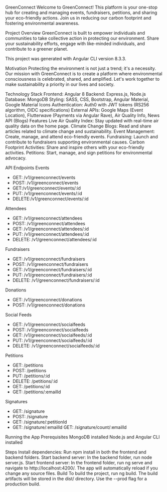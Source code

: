 
GreenConnect
Welcome to GreenConnect! This platform is your one-stop hub for creating and managing events, fundraisers, petitions, and sharing your eco-friendly actions. Join us in reducing our carbon footprint and fostering environmental awareness.

Project Overview
GreenConnect is built to empower individuals and communities to take collective action in protecting our environment. Share your sustainability efforts, engage with like-minded individuals, and contribute to a greener planet.

This project was generated with Angular CLI version 8.3.3.

Motivation
Protecting the environment is not just a trend; it's a necessity. Our mission with GreenConnect is to create a platform where environmental consciousness is celebrated, shared, and amplified. Let's work together to make sustainability a priority in our lives and society.

Technology Stack
Frontend: Angular 8
Backend: Express.js, Node.js
Database: MongoDB
Styling: SASS, CSS, Bootstrap, Angular Material, Google Material Icons
Authentication: Auth0 with JWT tokens (RS256 algorithm, OIDC specifications)
External APIs: Google Maps (Event Location), Flutterwave (Payments via Angular Rave), Air Quality Info, News API (Blogs)
Features
Live Air Quality Index: Stay updated with real-time air quality data on the home page.
Climate Change Blogs: Read and share articles related to climate change and sustainability.
Event Management: Create, manage, and attend eco-friendly events.
Fundraising: Launch and contribute to fundraisers supporting environmental causes.
Carbon Footprint Activities: Share and inspire others with your eco-friendly activities.
Petitions: Start, manage, and sign petitions for environmental advocacy.


API Endpoints
Events

 - GET: /v1/greenconnect/events 
 - POST: /v1/greenconnect/events 
 - GET:/v1/greenconnect/events/:id 
 - PUT: /v1/greenconnect/events/:id 
 - DELETE:/v1/greenconnect/events/:id

Attendees

 - GET: /v1/greenconnect/attendees 
 - POST: /v1/greenconnect/attendees 
 - GET: /v1/greenconnect/attendees/:id 
 - PUT: /v1/greenconnect/attendees/:id
 - DELETE: /v1/greenconnect/attendees/:id

Fundraisers

 - GET: /v1/greenconnect/fundraisers 
 - POST: /v1/greenconnect/fundraisers
 - GET: /v1/greenconnect/fundraisers/:id 
 - PUT: /v1/greenconnect/fundraisers/:id 
 - DELETE: /v1/greenconnect/fundraisers/:id

Donations

 - GET: /v1/greenconnect/donations 
 - POST: /v1/greenconnect/donations

Social Feeds

 - GET: /v1/greenconnect/socialfeeds 
 - POST: /v1/greenconnect/socialfeeds
 - GET: /v1/greenconnect/socialfeeds/:id 
 - PUT: /v1/greenconnect/socialfeeds/:id 
 - DELETE: /v1/greenconnect/socialfeeds/:id

Petitions

 - GET: /petitions 
 - POST: /petitions 
 - PUT: /petitions/:id 
 - DELETE: /petitions/:id 
 - GET: /petitions/:id 
 - GET: /petitions/:emailId

Signatures

 - GET: /signature 
 - POST: /signature 
 - GET: /signature/:petitionId 
 - GET: /signature/:emailId GET: /signature/count/:emailId

Running the App
Prerequisites
MongoDB installed
Node.js and Angular CLI installed

Steps
Install dependencies: Run npm install in both the frontend and backend folders.
Start backend server: In the backend folder, run node server.js.
Start frontend server: In the frontend folder, run ng serve and navigate to http://localhost:4200/. The app will automatically reload if you change any source files.
Build
To build the project, run ng build. The build artifacts will be stored in the dist/ directory. Use the --prod flag for a production build.
